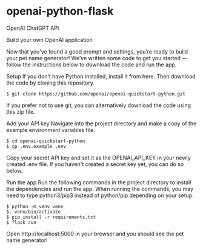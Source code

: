 # openai-python-flask
OpenAI ChatGPT API

Build your own OpenAI application

Now that you’ve found a good prompt and settings, you’re ready to build your pet name generator! We’ve written some code to get you started — follow the instructions below to download the code and run the app.

Setup
If you don’t have Python installed, install it from here. Then download the code by cloning this repository.

    $ git clone https://github.com/openai/openai-quickstart-python.git
If you prefer not to use git, you can alternatively download the code using this zip file.

Add your API key
Navigate into the project directory and make a copy of the example environment variables file.

    $ cd openai-quickstart-python
    $ cp .env.example .env
Copy your secret API key and set it as the OPENAI_API_KEY in your newly created .env file. If you haven't created a secret key yet, you can do so below.

Run the app
Run the following commands in the project directory to install the dependencies and run the app. When running the commands, you may need to type python3/pip3 instead of python/pip depending on your setup.

    $ python -m venv venv
    $. venv/bin/activate
    $ pip install -r requirements.txt
    $ flask run
Open http://localhost:5000 in your browser and you should see the pet name generator!
